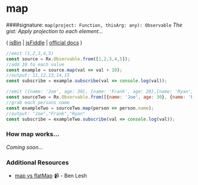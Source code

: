 # map
####signature: `map(project: Function, thisArg: any): Observable`
*The gist: Apply projection to each element...*

( [jsBin](http://jsbin.com/vegagizedo/1/edit?js,console) | [jsFiddle](https://jsfiddle.net/qg6qfqLz/36/) | [official docs](http://reactivex-rxjs5.surge.sh/function/index.html#static-function-map) )

```js
//emit (1,2,3,4,5)
const source = Rx.Observable.from([1,2,3,4,5]);
//add 10 to each value
const example = source.map(val => val + 10);
//output: 11,12,13,14,15
const subscribe = example.subscribe(val => console.log(val));

//emit ({name: 'Joe', age: 30}, {name: 'Frank', age: 20},{name: 'Ryan', age: 50})
const sourceTwo = Rx.Observable.from([{name: 'Joe', age: 30}, {name: 'Frank', age: 20},{name: 'Ryan', age: 50}]);
//grab each persons name
const exampleTwo = sourceTwo.map(person => person.name);
//output: "Joe","Frank","Ryan"
const subscribe = exampleTwo.subscribe(val => console.log(val));
```

### How map works...
*Coming soon...*


### Additional Resources
* [map vs flatMap](https://egghead.io/lessons/rxjs-rxjs-map-vs-flatmap) :video_camera: - Ben Lesh